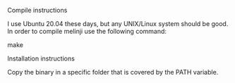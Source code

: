 Compile instructions

I use Ubuntu 20.04 these days, but any UNIX/Linux system should be good.
In order to compile melinji use the following command:

   make


Installation instructions

Copy the binary in a specific folder that is covered by the PATH variable.

